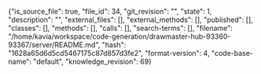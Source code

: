 {"is_source_file": true, "file_id": 34, "git_revision": "", "state": 1, "description": "", "external_files": [], "external_methods": [], "published": [], "classes": [], "methods": [], "calls": [], "search-terms": [], "filename": "/home/kavia/workspace/code-generation/drawmaster-hub-93360-93367/server/README.md", "hash": "1628a65d6d5cd5467175c87d857d3fe2", "format-version": 4, "code-base-name": "default", "knowledge_revision": 69}